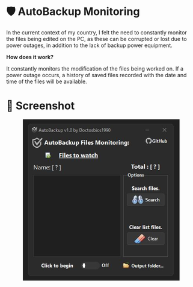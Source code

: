 # :shield: AutoBackup Monitoring
<p>

In the current context of my country, I felt the need to constantly monitor the files being edited on the PC, as these can be corrupted or lost due to power outages, in addition to the lack of backup power equipment.

<strong>How does it work?</strong>

It constantly monitors the modification of the files being worked on. If a power outage occurs, a history of saved files recorded with the date and time of the files will be available.


# :camera_flash: Screenshot
<div align="center">
  <img src="https://github.com/DoctorBIOS1990/auto-backup-monitoring/blob/main/Screenshot/ScreenShot.jpeg">
</div>

